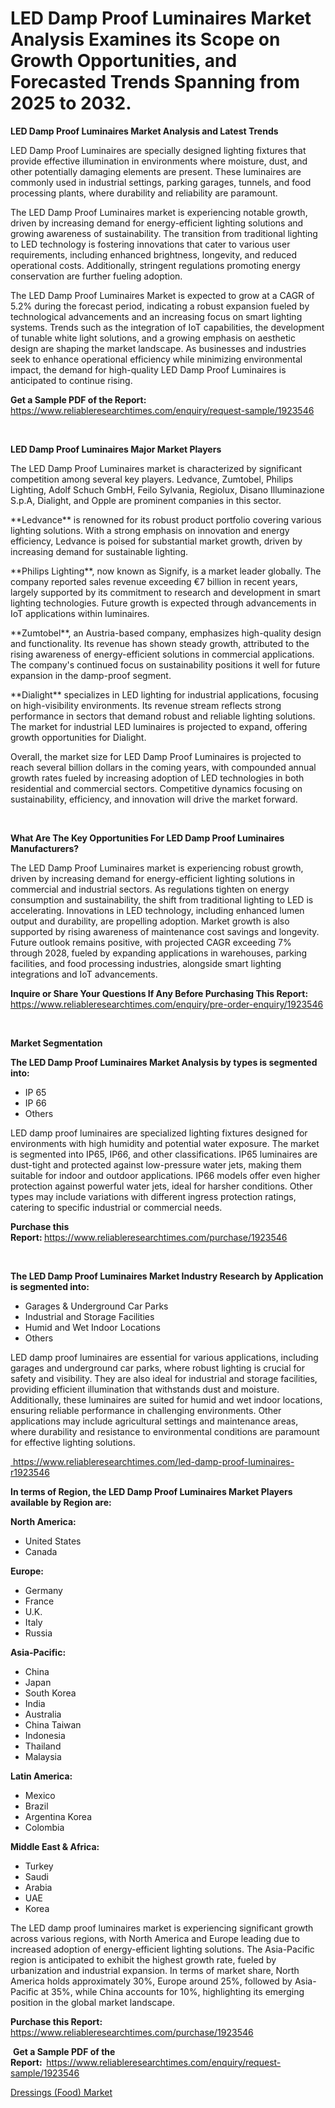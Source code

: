 <p><h1>LED Damp Proof Luminaires Market Analysis Examines its Scope on Growth Opportunities, and Forecasted Trends Spanning from 2025 to 2032.</h1></p><p><strong>LED Damp Proof Luminaires Market Analysis and Latest Trends</strong></p>
<p><p>LED Damp Proof Luminaires are specially designed lighting fixtures that provide effective illumination in environments where moisture, dust, and other potentially damaging elements are present. These luminaires are commonly used in industrial settings, parking garages, tunnels, and food processing plants, where durability and reliability are paramount.</p><p>The LED Damp Proof Luminaires market is experiencing notable growth, driven by increasing demand for energy-efficient lighting solutions and growing awareness of sustainability. The transition from traditional lighting to LED technology is fostering innovations that cater to various user requirements, including enhanced brightness, longevity, and reduced operational costs. Additionally, stringent regulations promoting energy conservation are further fueling adoption.</p><p>The LED Damp Proof Luminaires Market is expected to grow at a CAGR of 5.2% during the forecast period, indicating a robust expansion fueled by technological advancements and an increasing focus on smart lighting systems. Trends such as the integration of IoT capabilities, the development of tunable white light solutions, and a growing emphasis on aesthetic design are shaping the market landscape. As businesses and industries seek to enhance operational efficiency while minimizing environmental impact, the demand for high-quality LED Damp Proof Luminaires is anticipated to continue rising.</p></p>
<p><strong>Get a Sample PDF of the Report:&nbsp;</strong> <a href="https://www.reliableresearchtimes.com/enquiry/request-sample/1923546?utm_campaign=3284&utm_medium=2&utm_source=Github&utm_content=ia&utm_term=28032025&utm_id=led-damp-proof-luminaires">https://www.reliableresearchtimes.com/enquiry/request-sample/1923546</a></p>
<p>&nbsp;</p>
<p><strong>LED Damp Proof Luminaires Major Market Players</strong></p>
<p><p>The LED Damp Proof Luminaires market is characterized by significant competition among several key players. Ledvance, Zumtobel, Philips Lighting, Adolf Schuch GmbH, Feilo Sylvania, Regiolux, Disano Illuminazione S.p.A, Dialight, and Opple are prominent companies in this sector.</p><p>**Ledvance** is renowned for its robust product portfolio covering various lighting solutions. With a strong emphasis on innovation and energy efficiency, Ledvance is poised for substantial market growth, driven by increasing demand for sustainable lighting.</p><p>**Philips Lighting**, now known as Signify, is a market leader globally. The company reported sales revenue exceeding €7 billion in recent years, largely supported by its commitment to research and development in smart lighting technologies. Future growth is expected through advancements in IoT applications within luminaires.</p><p>**Zumtobel**, an Austria-based company, emphasizes high-quality design and functionality. Its revenue has shown steady growth, attributed to the rising awareness of energy-efficient solutions in commercial applications. The company's continued focus on sustainability positions it well for future expansion in the damp-proof segment.</p><p>**Dialight** specializes in LED lighting for industrial applications, focusing on high-visibility environments. Its revenue stream reflects strong performance in sectors that demand robust and reliable lighting solutions. The market for industrial LED luminaires is projected to expand, offering growth opportunities for Dialight.</p><p>Overall, the market size for LED Damp Proof Luminaires is projected to reach several billion dollars in the coming years, with compounded annual growth rates fueled by increasing adoption of LED technologies in both residential and commercial sectors. Competitive dynamics focusing on sustainability, efficiency, and innovation will drive the market forward.</p></p>
<p>&nbsp;</p>
<p><strong>What Are The Key Opportunities For LED Damp Proof Luminaires Manufacturers?</strong></p>
<p><p>The LED Damp Proof Luminaires market is experiencing robust growth, driven by increasing demand for energy-efficient lighting solutions in commercial and industrial sectors. As regulations tighten on energy consumption and sustainability, the shift from traditional lighting to LED is accelerating. Innovations in LED technology, including enhanced lumen output and durability, are propelling adoption. Market growth is also supported by rising awareness of maintenance cost savings and longevity. Future outlook remains positive, with projected CAGR exceeding 7% through 2028, fueled by expanding applications in warehouses, parking facilities, and food processing industries, alongside smart lighting integrations and IoT advancements.</p></p>
<p><strong>Inquire or Share Your Questions If Any Before Purchasing This Report:</strong> <a href="https://www.reliableresearchtimes.com/enquiry/pre-order-enquiry/1923546?utm_campaign=3284&utm_medium=2&utm_source=Github&utm_content=ia&utm_term=28032025&utm_id=led-damp-proof-luminaires">https://www.reliableresearchtimes.com/enquiry/pre-order-enquiry/1923546</a></p>
<p>&nbsp;</p>
<p><strong>Market Segmentation</strong></p>
<p><strong>The LED Damp Proof Luminaires Market Analysis by types is segmented into:</strong></p>
<p><ul><li>IP 65</li><li>IP 66</li><li>Others</li></ul></p>
<p><p>LED damp proof luminaires are specialized lighting fixtures designed for environments with high humidity and potential water exposure. The market is segmented into IP65, IP66, and other classifications. IP65 luminaires are dust-tight and protected against low-pressure water jets, making them suitable for indoor and outdoor applications. IP66 models offer even higher protection against powerful water jets, ideal for harsher conditions. Other types may include variations with different ingress protection ratings, catering to specific industrial or commercial needs.</p></p>
<p><strong>Purchase this Report:&nbsp;</strong><a href="https://www.reliableresearchtimes.com/purchase/1923546?utm_campaign=3284&utm_medium=2&utm_source=Github&utm_content=ia&utm_term=28032025&utm_id=led-damp-proof-luminaires">https://www.reliableresearchtimes.com/purchase/1923546</a></p>
<p>&nbsp;</p>
<p><strong>The LED Damp Proof Luminaires Market Industry Research by Application is segmented into:</strong></p>
<p><ul><li>Garages & Underground Car Parks</li><li>Industrial and Storage Facilities</li><li>Humid and Wet Indoor Locations</li><li>Others</li></ul></p>
<p><p>LED damp proof luminaires are essential for various applications, including garages and underground car parks, where robust lighting is crucial for safety and visibility. They are also ideal for industrial and storage facilities, providing efficient illumination that withstands dust and moisture. Additionally, these luminaires are suited for humid and wet indoor locations, ensuring reliable performance in challenging environments. Other applications may include agricultural settings and maintenance areas, where durability and resistance to environmental conditions are paramount for effective lighting solutions.</p></p>
<p><a href="https://www.reliableresearchtimes.com/led-damp-proof-luminaires-r1923546?utm_campaign=3284&utm_medium=2&utm_source=Github&utm_content=ia&utm_term=28032025&utm_id=led-damp-proof-luminaires">&nbsp;https://www.reliableresearchtimes.com/led-damp-proof-luminaires-r1923546</a></p>
<p><strong>In terms of Region, the LED Damp Proof Luminaires Market Players available by Region are:</strong></p>
<p>
    <p> <strong> North America: </strong>
        <ul>
            <li>United States</li>
            <li>Canada</li>
        </ul>
        </p> 
    <p> <strong> Europe: </strong>
        <ul>
            <li>Germany</li>
            <li>France</li>
            <li>U.K.</li>
            <li>Italy</li>
            <li>Russia</li>
        </ul>
        </p> 
    <p> <strong> Asia-Pacific: </strong>
        <ul>
            <li>China</li>
            <li>Japan</li>
            <li>South Korea</li>
            <li>India</li>
            <li>Australia</li>
            <li>China Taiwan</li>
            <li>Indonesia</li>
            <li>Thailand</li>
            <li>Malaysia</li>
        </ul>
        </p> 
    <p> <strong> Latin America: </strong>
        <ul>
            <li>Mexico</li>
            <li>Brazil</li>
            <li>Argentina Korea</li>
            <li>Colombia</li>
        </ul>
        </p> 
    <p> <strong> Middle East & Africa: </strong>
        <ul>
            <li>Turkey</li>
            <li>Saudi</li>
            <li>Arabia</li>
            <li>UAE</li>
            <li>Korea</li>
        </ul>
    </p>
    </p>
<p><p>The LED damp proof luminaires market is experiencing significant growth across various regions, with North America and Europe leading due to increased adoption of energy-efficient lighting solutions. The Asia-Pacific region is anticipated to exhibit the highest growth rate, fueled by urbanization and industrial expansion. In terms of market share, North America holds approximately 30%, Europe around 25%, followed by Asia-Pacific at 35%, while China accounts for 10%, highlighting its emerging position in the global market landscape.</p></p>
<p><strong>Purchase this Report: </strong><a href="https://www.reliableresearchtimes.com/purchase/1923546?utm_campaign=3284&utm_medium=2&utm_source=Github&utm_content=ia&utm_term=28032025&utm_id=led-damp-proof-luminaires">https://www.reliableresearchtimes.com/purchase/1923546</a></p>
<p>&nbsp;<strong>Get a Sample PDF of the Report:&nbsp;&nbsp;</strong><a href="https://www.reliableresearchtimes.com/enquiry/request-sample/1923546?utm_campaign=3284&utm_medium=2&utm_source=Github&utm_content=ia&utm_term=28032025&utm_id=led-damp-proof-luminaires">https://www.reliableresearchtimes.com/enquiry/request-sample/1923546</a></p>
<p><strong></strong></p>
<p><p><a href="https://github.com/spoorsusama/Market-Research-Report-List-1/blob/main/dressings-food-market.md?utm_campaign=3284&utm_medium=2&utm_source=Github&utm_content=ia&utm_term=28032025&utm_id=led-damp-proof-luminaires">Dressings (Food) Market</a></p></p>